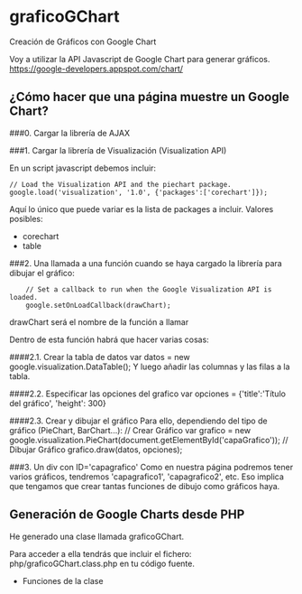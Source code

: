 graficoGChart
=============

Creación de Gráficos con Google Chart

Voy a utilizar la API Javascript de Google Chart para generar gráficos.
https://google-developers.appspot.com/chart/

¿Cómo hacer que una página muestre un Google Chart?
---------------------------------------------------
###0. Cargar la librería de AJAX
	<script type="text/javascript" src="https://www.google.com/jsapi"></script>

###1. Cargar la librería de Visualización (Visualization API)

En un script javascript debemos incluir:

	// Load the Visualization API and the piechart package.
	google.load('visualization', '1.0', {'packages':['corechart']});

Aquí lo único que puede variar es la lista de packages a incluir. Valores posibles:
+ corechart
+ table

###2. Una llamada a una función cuando se haya cargado la librería para dibujar el gráfico:


      	// Set a callback to run when the Google Visualization API is loaded.
      	google.setOnLoadCallback(drawChart);

drawChart será el nombre de la función a llamar

Dentro de esta función habrá que hacer varias cosas:

####2.1. Crear la tabla de datos
	var datos = new google.visualization.DataTable();
Y luego añadir las columnas y las filas a la tabla.
	
####2.2. Especificar las opciones del grafico
	var opciones = {'title':'Título del gráfico',
					'height': 300}
					
####2.3. Crear y dibujar el gráfico
Para ello, dependiendo del tipo de gráfico (PieChart, BarChart...):
	// Crear Gráfico
	var grafico = new google.visualization.PieChart(document.getElementById('capaGrafico'));
	// Dibujar Gráfico
        grafico.draw(datos, opciones);

###3. Un div con ID='capagrafico'
Como en nuestra página podremos tener varios gráficos, tendremos 'capagrafico1', 'capagrafico2', etc.
Eso implica que tengamos que crear tantas funciones de dibujo como gráficos haya.
	

Generación de Google Charts desde PHP
-------------------------------------

He generado una clase llamada graficoGChart.

Para acceder a ella tendrás que incluir el fichero:
	php/graficoGChart.class.php
en tu código fuente.

* Funciones de la clase


